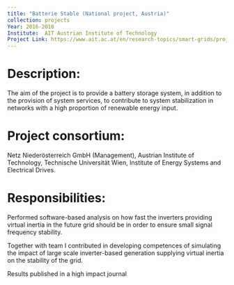 ```yaml
---
title: "Batterie Stable (National project, Austria)"
collection: projects
Year: 2016-2018
Institute:  AIT Austrian Institute of Technology 
Project Link: https://www.ait.ac.at/en/research-topics/smart-grids/projects/batteriestabil/
---
```


Description:
======
The aim of the project is to provide a battery storage system, in addition to the provision of system services, to contribute to system stabilization in networks with a high proportion of renewable energy input.

Project consortium:
======
Netz Niederösterreich GmbH (Management), Austrian Institute of Technology, Technische Universität Wien, Institute of Energy Systems and Electrical Drives.

Responsibilities:
======
Performed software-based analysis on how fast the inverters providing virtual inertia in the future grid should be in order to ensure small signal frequency stability.

Together with team I contributed in developing competences of simulating the impact of large scale inverter-based generation supplying virtual inertia on the stability of the grid.

Results published in a high impact journal 


